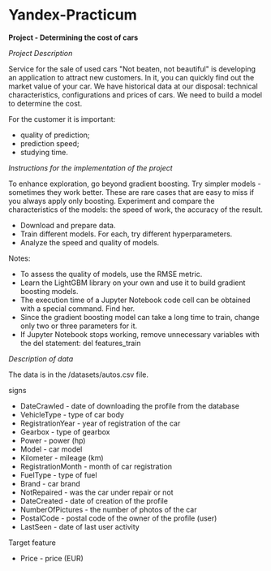 # Yandex-Practicum

**Project - Determining the cost of cars**

*Project Description*

Service for the sale of used cars "Not beaten, not beautiful" is developing an application to attract new customers. In it, you can quickly find out the market value of your car. We have historical data at our disposal: technical characteristics, configurations and prices of cars. We need to build a model to determine the cost.

For the customer it is important:
* quality of prediction;
* prediction speed;
* studying time.

*Instructions for the implementation of the project*

To enhance exploration, go beyond gradient boosting. Try simpler models - sometimes they work better. These are rare cases that are easy to miss if you always apply only boosting. Experiment and compare the characteristics of the models: the speed of work, the accuracy of the result.

* Download and prepare data.
* Train different models. For each, try different hyperparameters.
* Analyze the speed and quality of models.

Notes:
* To assess the quality of models, use the RMSE metric.
* Learn the LightGBM library on your own and use it to build gradient boosting models.
* The execution time of a Jupyter Notebook code cell can be obtained with a special command. Find her.
* Since the gradient boosting model can take a long time to train, change only two or three parameters for it.
* If Jupyter Notebook stops working, remove unnecessary variables with the del statement:
del features_train

*Description of data*

The data is in the /datasets/autos.csv file.

signs
* DateCrawled - date of downloading the profile from the database
* VehicleType - type of car body
* RegistrationYear - year of registration of the car
* Gearbox - type of gearbox
* Power - power (hp)
* Model - car model
* Kilometer - mileage (km)
* RegistrationMonth - month of car registration
* FuelType - type of fuel
* Brand - car brand
* NotRepaired - was the car under repair or not
* DateCreated - date of creation of the profile
* NumberOfPictures - the number of photos of the car
* PostalCode - postal code of the owner of the profile (user)
* LastSeen - date of last user activity

Target feature
* Price - price (EUR)